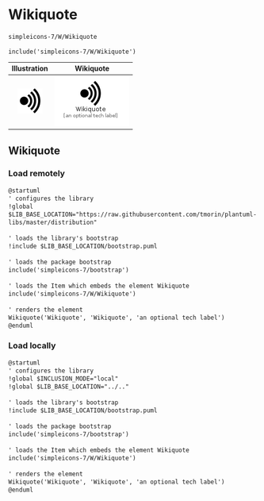 # Wikiquote


```text
simpleicons-7/W/Wikiquote
```

```text
include('simpleicons-7/W/Wikiquote')
```



| Illustration | Wikiquote |
| :---: | :---: |
| ![illustration for Illustration](../../simpleicons-7/W/Wikiquote.png) | ![illustration for Wikiquote](../../simpleicons-7/W/Wikiquote.Local.png) |




## Wikiquote

### Load remotely
```plantuml
@startuml
' configures the library
!global $LIB_BASE_LOCATION="https://raw.githubusercontent.com/tmorin/plantuml-libs/master/distribution"

' loads the library's bootstrap
!include $LIB_BASE_LOCATION/bootstrap.puml

' loads the package bootstrap
include('simpleicons-7/bootstrap')

' loads the Item which embeds the element Wikiquote
include('simpleicons-7/W/Wikiquote')

' renders the element
Wikiquote('Wikiquote', 'Wikiquote', 'an optional tech label')
@enduml
```

### Load locally
```plantuml
@startuml
' configures the library
!global $INCLUSION_MODE="local"
!global $LIB_BASE_LOCATION="../.."

' loads the library's bootstrap
!include $LIB_BASE_LOCATION/bootstrap.puml

' loads the package bootstrap
include('simpleicons-7/bootstrap')

' loads the Item which embeds the element Wikiquote
include('simpleicons-7/W/Wikiquote')

' renders the element
Wikiquote('Wikiquote', 'Wikiquote', 'an optional tech label')
@enduml
```

